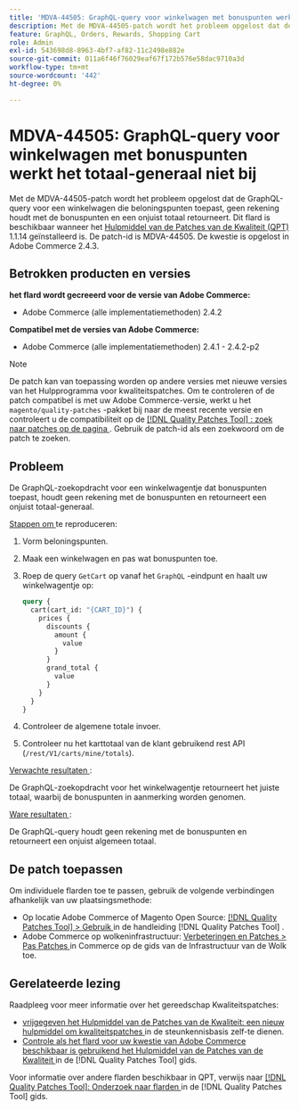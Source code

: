 ```yaml
---
title: 'MDVA-44505: GraphQL-query voor winkelwagen met bonuspunten werkt het totaal-generaal niet bij'
description: Met de MDVA-44505-patch wordt het probleem opgelost dat de GraphQL-query voor een winkelwagen die beloningspunten toepast, geen rekening houdt met de bonuspunten en een onjuist totaal retourneert. Deze patch is beschikbaar wanneer [Quality Patches Tool (QPT)] (https://experienceleague.adobe.com/nl/docs/commerce-operations/tools/quality-patches-tool/quality-patches-tool-to-self-serve-quality-patches) 1.1.14 is geïnstalleerd. De patch-id is MDVA-44505. De kwestie is opgelost in Adobe Commerce 2.4.3.
feature: GraphQL, Orders, Rewards, Shopping Cart
role: Admin
exl-id: 543698d8-8963-4bf7-af82-11c2498e882e
source-git-commit: 011a6f46f76029eaf67f172b576e58dac9710a3d
workflow-type: tm+mt
source-wordcount: '442'
ht-degree: 0%

---
```


# MDVA-44505: GraphQL-query voor winkelwagen met bonuspunten werkt het totaal-generaal niet bij

Met de MDVA-44505-patch wordt het probleem opgelost dat de GraphQL-query voor een winkelwagen die beloningspunten toepast, geen rekening houdt met de bonuspunten en een onjuist totaal retourneert. Dit flard is beschikbaar wanneer het [ Hulpmiddel van de Patches van de Kwaliteit (QPT) ](https://experienceleague.adobe.com/nl/docs/commerce-operations/tools/quality-patches-tool/quality-patches-tool-to-self-serve-quality-patches) 1.1.14 geïnstalleerd is. De patch-id is MDVA-44505. De kwestie is opgelost in Adobe Commerce 2.4.3.

## Betrokken producten en versies

**het flard wordt gecreeerd voor de versie van Adobe Commerce:**

* Adobe Commerce (alle implementatiemethoden) 2.4.2

**Compatibel met de versies van Adobe Commerce:**

* Adobe Commerce (alle implementatiemethoden) 2.4.1 - 2.4.2-p2

>[!NOTE]
>
>De patch kan van toepassing worden op andere versies met nieuwe versies van het Hulpprogramma voor kwaliteitspatches. Om te controleren of de patch compatibel is met uw Adobe Commerce-versie, werkt u het `magento/quality-patches` -pakket bij naar de meest recente versie en controleert u de compatibiliteit op de [[!DNL Quality Patches Tool] : zoek naar patches op de pagina ](https://experienceleague.adobe.com/nl/docs/commerce-operations/tools/quality-patches-tool/quality-patches-tool-to-self-serve-quality-patches) . Gebruik de patch-id als een zoekwoord om de patch te zoeken.

## Probleem

De GraphQL-zoekopdracht voor een winkelwagentje dat bonuspunten toepast, houdt geen rekening met de bonuspunten en retourneert een onjuist totaal-generaal.

<u> Stappen om </u> te reproduceren:

1. Vorm beloningspunten.
1. Maak een winkelwagen en pas wat bonuspunten toe.
1. Roep de query `GetCart` op vanaf het `GraphQL` -eindpunt en haalt uw winkelwagentje op:

   ```GraphQL
   query {
     cart(cart_id: "{CART_ID}") {
       prices {
         discounts {
           amount {
             value
           }
         }
         grand_total {
           value
         }
       }
     }
   }
   ```

1. Controleer de algemene totale invoer.
1. Controleer nu het karttotaal van de klant gebruikend rest API (`/rest/V1/carts/mine/totals`).

<u> Verwachte resultaten </u>:

De GraphQL-zoekopdracht voor het winkelwagentje retourneert het juiste totaal, waarbij de bonuspunten in aanmerking worden genomen.

<u> Ware resultaten </u>:

De GraphQL-query houdt geen rekening met de bonuspunten en retourneert een onjuist algemeen totaal.

## De patch toepassen

Om individuele flarden toe te passen, gebruik de volgende verbindingen afhankelijk van uw plaatsingsmethode:

* Op locatie Adobe Commerce of Magento Open Source: [[!DNL Quality Patches Tool] > Gebruik ](/help/tools/quality-patches-tool/usage.md) in de handleiding [!DNL Quality Patches Tool] .
* Adobe Commerce op wolkeninfrastructuur: [ Verbeteringen en Patches > Pas Patches ](https://experienceleague.adobe.com/docs/commerce-cloud-service/user-guide/develop/upgrade/apply-patches.html?lang=nl-NL) in Commerce op de gids van de Infrastructuur van de Wolk toe.

## Gerelateerde lezing

Raadpleeg voor meer informatie over het gereedschap Kwaliteitspatches:

* [ vrijgegeven het Hulpmiddel van de Patches van de Kwaliteit: een nieuw hulpmiddel om kwaliteitspatches ](https://experienceleague.adobe.com/nl/docs/commerce-operations/tools/quality-patches-tool/quality-patches-tool-to-self-serve-quality-patches) in de steunkennisbasis zelf-te dienen.
* [ Controle als het flard voor uw kwestie van Adobe Commerce beschikbaar is gebruikend het Hulpmiddel van de Patches van de Kwaliteit ](/help/tools/quality-patches-tool/patches-available-in-qpt/check-patch-for-magento-issue-with-magento-quality-patches.md) in de [!DNL Quality Patches Tool] gids.

Voor informatie over andere flarden beschikbaar in QPT, verwijs naar [[!DNL Quality Patches Tool]: Onderzoek naar flarden ](https://experienceleague.adobe.com/tools/commerce-quality-patches/index.html?lang=nl-NL) in de [!DNL Quality Patches Tool] gids.
